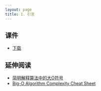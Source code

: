 ```yaml
---
layout: page
title: 1. 引言
---
```


## 课件

- [下载](chap1.ppt)

## 延伸阅读

- [简明解释算法中的大O符号](http://blog.jobbole.com/55184/)
- [Big-O Algorithm Complexity Cheat Sheet](http://bigocheatsheet.com)
